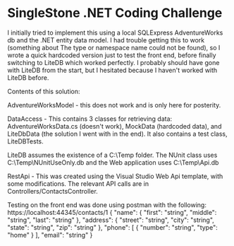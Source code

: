 # SingleStone .NET Coding Challenge

I initially tried to implement this using a local SQLExpress AdventureWorks db and the .NET entity data model. I had trouble getting this to work (something about The type or namespace name could not be found), so I wrote a quick hardcoded version just to test the front end, before finally switching to LiteDB which worked perfectly. I probably should have gone with LiteDB from the start, but I hesitated because I haven't worked with LiteDB before.

Contents of this solution:

AdventureWorksModel - this does not work and is only here for posterity.

DataAccess - This contains 3 classes for retrieving data: AdventureWorksData.cs (doesn't work), MockData (hardcoded data), and LiteDbData (the solution I went with in the end). It also contains a test class, LiteDBTests.

LiteDB assumes the existence of a C:\Temp folder. The NUnit class uses C:\Temp\NUnitUseOnly.db and the Web application uses C:\Temp\Api.db

RestApi - This was created using the Visual Studio Web Api template, with some modifications. The relevant API calls are in Controllers/ContactsController.

Testing on the front end was done using postman with the following:
https://localhost:44345/contacts/1
{
  "name": {
    "first": "string",
    "middle": "string",
    "last": "string" 
  },
  "address": {
    "street": "string",
    "city": "string",
    "state": "string",
    "zip": "string"
  },
  "phone": [
    {
      "number": "string",
      "type": "home"
    }
  ],
  "email": "string"
}

